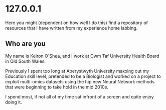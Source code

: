 # 127.0.0.1

Here you might (dependent on how well I do this) find a repository of resources that I have written from my experience home labbing.

## Who are you

My name is Keiron O'Shea, and I work at Cwm Taf University Health Board in Old South Wales.

Previously I spent too long at Aberystwyth University maxxing out my Education skill level, pretended to be a Biologist and worked on a project to exploit multi-omics datasets using the hip new Neural Network methods that were beginning to take hold in the mid 2010s.

I spend most, if not all of my time sat infront of a screen and quite enjoy doing it.


